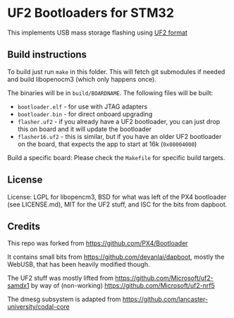 # UF2 Bootloaders for STM32

This implements USB mass storage flashing using [UF2 format](https://github.com/Microsoft/uf2)

## Build instructions

To build just run ``make`` in this folder.
This will fetch git submodules if needed and build libopenocm3
(which only happens once).

The binaries will be in `build/BOARDNAME`. 
The following files will be built:
* `bootloader.elf` - for use with JTAG adapters
* `bootloader.bin` - for direct onboard upgrading
* `flasher.uf2` - if you already have a UF2 bootloader, you can just drop this on board and it will update the bootloader
* `flasher16.uf2` - this is similar, but if you have an older UF2 bootloader on the board, that expects the app to start at 16k (`0x08004000`)

Build a specific board: Please check the `Makefile` for specific build targets.

## License

License: LGPL for libopencm3, BSD for what was left of the PX4 bootloader (see LICENSE.md),
MIT for the UF2 stuff, and ISC for the bits from dapboot.

## Credits

This repo was forked from https://github.com/PX4/Bootloader

It contains small bits from https://github.com/devanlai/dapboot,
mostly the WebUSB, that has been heavily modified though.

The UF2 stuff was mostly lifted from https://github.com/Microsoft/uf2-samdx1
by way of (non-working) https://github.com/Microsoft/uf2-nrf5

The dmesg subsystem is adapted from https://github.com/lancaster-university/codal-core
